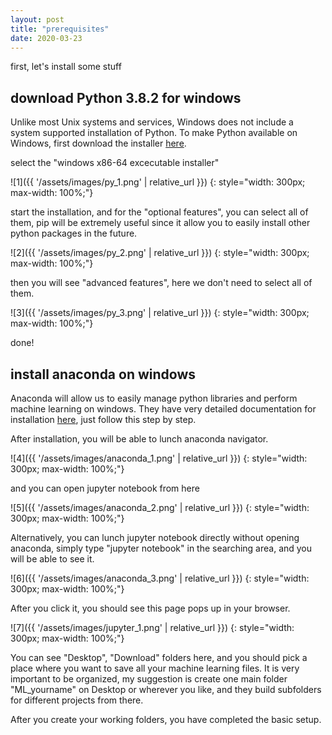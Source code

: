 ```yaml
---
layout: post
title: "prerequisites"
date: 2020-03-23
---
```


first, let's install some stuff

## download Python 3.8.2 for windows
Unlike most Unix systems and services, Windows does not include a system supported installation of Python. To make Python available on Windows, first download the installer [here](https://www.python.org/downloads/windows/).

select the "windows x86-64 excecutable installer"

![1]({{ '/assets/images/py_1.png' | relative_url }})
{: style="width: 300px; max-width: 100%;"}

start the installation, and for the "optional features", you can select all of them, pip will be extremely useful since it allow you to easily install other python packages in the future.

![2]({{ '/assets/images/py_2.png' | relative_url }})
{: style="width: 300px; max-width: 100%;"}

then you will see "advanced features", here we don't need to select all of them.

![3]({{ '/assets/images/py_3.png' | relative_url }})
{: style="width: 300px; max-width: 100%;"}

done!

## install anaconda on windows
Anaconda will allow us to easily manage python libraries and perform machine learning on windows. They have very detailed documentation for installation [here](https://docs.anaconda.com/anaconda/install/windows/), just follow this step by step.

After installation, you will be able to lunch anaconda navigator.

![4]({{ '/assets/images/anaconda_1.png' | relative_url }})
{: style="width: 300px; max-width: 100%;"}

and you can open jupyter notebook from here

![5]({{ '/assets/images/anaconda_2.png' | relative_url }})
{: style="width: 300px; max-width: 100%;"}

Alternatively, you can lunch jupyter notebook directly without opening anaconda, simply type "jupyter notebook" in the searching area, and you will be able to see it.

![6]({{ '/assets/images/anaconda_3.png' | relative_url }})
{: style="width: 300px; max-width: 100%;"}

After you click it, you should see this page pops up in your browser.

![7]({{ '/assets/images/jupyter_1.png' | relative_url }})
{: style="width: 300px; max-width: 100%;"}

You can see "Desktop", "Download" folders here, and you should pick a place where you want to save all your machine learning files. It is very important to be organized, my suggestion is create one main folder "ML_yourname" on Desktop or wherever you like, and they build subfolders for different projects from there.

After you create your working folders, you have completed the basic setup.
